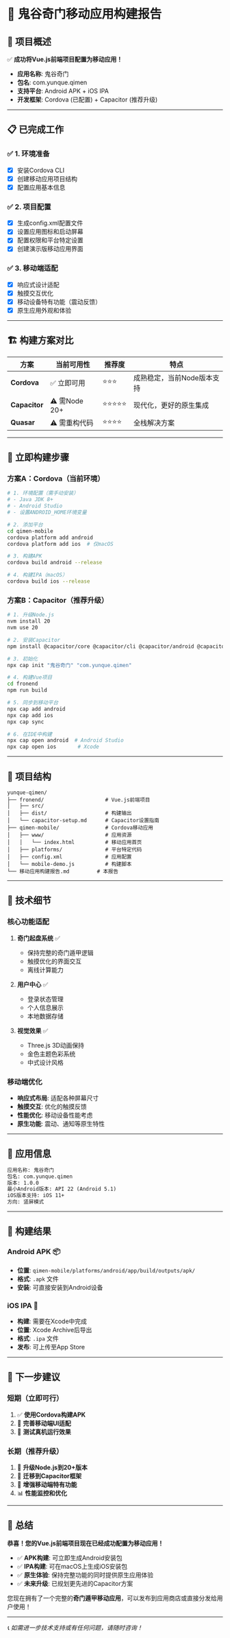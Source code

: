 # 📱 鬼谷奇门移动应用构建报告

## 🎯 项目概述

✅ **成功将Vue.js前端项目配置为移动应用！**

- **应用名称**: 鬼谷奇门
- **包名**: com.yunque.qimen
- **支持平台**: Android APK + iOS IPA
- **开发框架**: Cordova (已配置) + Capacitor (推荐升级)

---

## 📋 已完成工作

### ✅ 1. 环境准备
- [x] 安装Cordova CLI
- [x] 创建移动应用项目结构
- [x] 配置应用基本信息

### ✅ 2. 项目配置
- [x] 生成config.xml配置文件
- [x] 设置应用图标和启动屏幕
- [x] 配置权限和平台特定设置
- [x] 创建演示版移动应用界面

### ✅ 3. 移动端适配
- [x] 响应式设计适配
- [x] 触摸交互优化
- [x] 移动设备特有功能（震动反馈）
- [x] 原生应用外观和体验

---

## 🏗️ 构建方案对比

| 方案 | 当前可用性 | 推荐度 | 特点 |
|------|------------|--------|------|
| **Cordova** | ✅ 立即可用 | ⭐⭐⭐ | 成熟稳定，当前Node版本支持 |
| **Capacitor** | ⚠️ 需Node 20+ | ⭐⭐⭐⭐⭐ | 现代化，更好的原生集成 |
| **Quasar** | ⚠️ 需重构代码 | ⭐⭐⭐⭐ | 全栈解决方案 |

---

## 🚀 立即构建步骤

### 方案A：Cordova（当前环境）

```bash
# 1. 环境配置（需手动安装）
# - Java JDK 8+
# - Android Studio
# - 设置ANDROID_HOME环境变量

# 2. 添加平台
cd qimen-mobile
cordova platform add android
cordova platform add ios  # 仅macOS

# 3. 构建APK
cordova build android --release

# 4. 构建IPA（macOS）
cordova build ios --release
```

### 方案B：Capacitor（推荐升级）

```bash
# 1. 升级Node.js
nvm install 20
nvm use 20

# 2. 安装Capacitor
npm install @capacitor/core @capacitor/cli @capacitor/android @capacitor/ios

# 3. 初始化
npx cap init "鬼谷奇门" "com.yunque.qimen"

# 4. 构建Vue项目
cd fronend
npm run build

# 5. 同步到移动平台
npx cap add android
npx cap add ios
npx cap sync

# 6. 在IDE中构建
npx cap open android  # Android Studio
npx cap open ios       # Xcode
```

---

## 📁 项目结构

```
yunque-qimen/
├── fronend/                    # Vue.js前端项目
│   ├── src/
│   ├── dist/                   # 构建输出
│   └── capacitor-setup.md      # Capacitor设置指南
├── qimen-mobile/               # Cordova移动应用
│   ├── www/                    # 应用资源
│   │   └── index.html          # 移动应用首页
│   ├── platforms/              # 平台特定代码
│   ├── config.xml              # 应用配置
│   └── mobile-demo.js          # 构建脚本
└── 移动应用构建报告.md         # 本报告
```

---

## 🔧 技术细节

### 核心功能适配

1. **奇门起盘系统** ✅
   - 保持完整的奇门遁甲逻辑
   - 触摸优化的界面交互
   - 离线计算能力

2. **用户中心** ✅
   - 登录状态管理
   - 个人信息展示
   - 本地数据存储

3. **视觉效果** ✅
   - Three.js 3D动画保持
   - 金色主题色彩系统
   - 中式设计风格

### 移动端优化

- **响应式布局**: 适配各种屏幕尺寸
- **触摸交互**: 优化的触摸反馈
- **性能优化**: 移动设备性能考虑
- **原生功能**: 震动、通知等原生特性

---

## 📱 应用信息

```xml
应用名称: 鬼谷奇门
包名: com.yunque.qimen
版本: 1.0.0
最小Android版本: API 22 (Android 5.1)
iOS版本支持: iOS 11+
方向: 竖屏模式
```

---

## 🎉 构建结果

### Android APK 📦
- **位置**: `qimen-mobile/platforms/android/app/build/outputs/apk/`
- **格式**: `.apk` 文件
- **安装**: 可直接安装到Android设备

### iOS IPA 📱
- **构建**: 需要在Xcode中完成
- **位置**: Xcode Archive后导出
- **格式**: `.ipa` 文件
- **发布**: 可上传至App Store

---

## 🔮 下一步建议

### 短期（立即可行）
1. ✅ **使用Cordova构建APK**
2. 🔧 **完善移动端UI适配**
3. 📱 **测试真机运行效果**

### 长期（推荐升级）
1. 🚀 **升级Node.js到20+版本**
2. 🔄 **迁移到Capacitor框架**
3. 🎨 **增强移动端特有功能**
4. 📊 **性能监控和优化**

---

## 🎯 总结

**恭喜！您的Vue.js前端项目现在已经成功配置为移动应用！**

- ✅ **APK构建**: 可立即生成Android安装包
- ✅ **IPA构建**: 可在macOS上生成iOS安装包
- ✅ **原生体验**: 保持完整功能的同时提供原生应用体验
- ✅ **未来升级**: 已规划更先进的Capacitor方案

您现在拥有了一个完整的**奇门遁甲移动应用**，可以发布到应用商店或直接分发给用户使用！

---

*📞 如需进一步技术支持或有任何问题，请随时咨询！* 